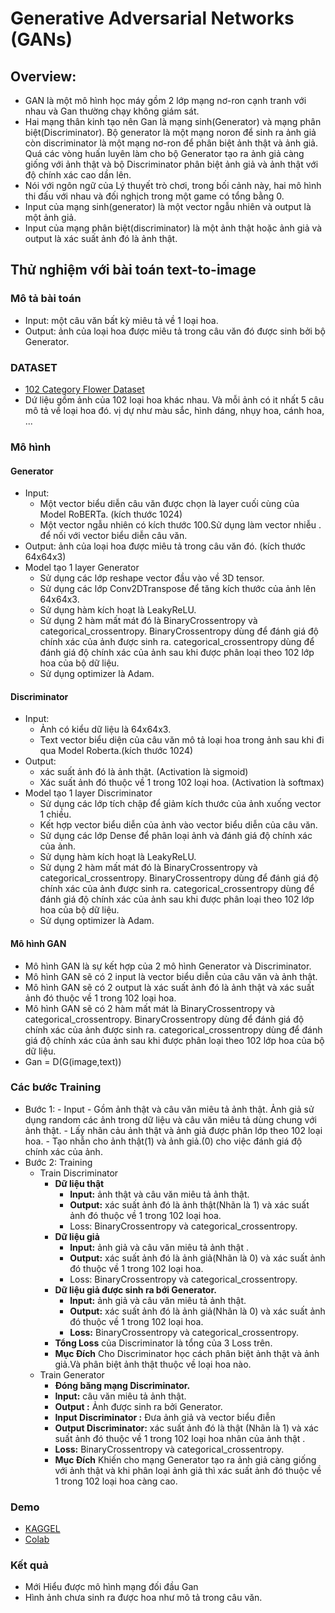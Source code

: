 # Generative Adversarial Networks (GANs)
## Overview:
-  GAN là một mô hình học máy gồm 2 lớp mạng nơ-ron cạnh tranh với nhau và Gan thường chạy không giám sát.
-  Hai mạng thân kinh tạo nên Gan là mạng sinh(Generator) và mạng phân biệt(Discriminator). Bộ generator là một mạng noron để sinh ra ảnh giả còn discriminator là một mạng nơ-ron để phân biệt ảnh thật và ảnh giả. Quá các vòng huấn luyên làm cho bộ Generator tạo ra ảnh giả càng giống với ảnh thật và bộ Discriminator phân biệt ảnh giả và ảnh thật với độ chính xác cao dần lên.
-  Nói với ngôn ngữ của Lý thuyết trò chơi, trong bối cảnh này, hai mô hình thi đấu với nhau và đối nghịch trong một game có tổng bằng 0.
- Input của mạng sinh(generator) là một vector ngẫu nhiên và output là một ảnh giả.
- Input của mạng phân biệt(discriminator) là một ảnh thật hoặc ảnh giả và output là xác suất ảnh đó là ảnh thật.

## Thử nghiệm với bài toán text-to-image
### Mô tả bài toán
-  Input: một câu văn bất kỳ miêu tả về 1 loại hoa.
- Output: ảnh của loại hoa được miêu tả trong câu văn đó được sinh bởi bộ Generator.
### DATASET
-   [102 Category Flower Dataset](https://www.robots.ox.ac.uk/~vgg/data/flowers/102/)
- Dứ liệu gồm ảnh của 102 loại hoa khác nhau. Và mỗi ảnh có it nhất 5 câu mô tả về loại hoa đó. vị dự như màu sắc, hình dáng, nhụy hoa, cánh hoa, ...
### Mô hình
#### Generator
-  Input: 
    -   Một vector biểu diễn câu văn được chọn là layer cuối cùng của Model RoBERTa. (kích thước 1024) 
    -   Một vector ngẫu nhiên có kích thước 100.Sử dụng làm vector nhiễu . để nối với vector biểu diễn câu văn.
-   Output: ảnh của loại hoa được miêu tả trong câu văn đó. (kích thước 64x64x3)
- Model tạo 1 layer Generator 
    -   Sử dụng các lớp  reshape vector đầu vào về 3D tensor.
    -   Sử dụng các lớp Conv2DTranspose để tăng kích thước của ảnh lên 64x64x3.
    -   Sử dụng hàm kích hoạt là LeakyReLU.
    -   Sử dụng 2 hàm mất mát đó là BinaryCrossentropy và categorical_crossentropy. BinaryCrossentropy dùng để đánh giá độ chính xác của ảnh được sinh ra. categorical_crossentropy dùng để đánh giá độ chính xác của ảnh sau khi được phân loại theo 102 lớp hoa của bộ dữ liệu.
    -   Sử dụng optimizer là Adam.
#### Discriminator
- Input:
    - Ảnh có kiểu dữ liệu là 64x64x3.
    - Text vector biểu diện của câu văn mô tả  loại hoa trong ảnh sau khi đi qua Model Roberta.(kích thước 1024)
- Output: 
    -  xác suất ảnh đó là ảnh thật.  (Activation là sigmoid)
    - Xác suất ảnh đó thuộc về 1 trong 102 loại hoa. (Activation là softmax)
- Model tạo 1 layer Discriminator
    - Sử dụng các lớp tích chập để giảm kích thước của ảnh xuống vector 1 chiều.
    - Kết hợp vector biểu diễn của ảnh vào vector biểu diễn của câu văn.
    - Sử dụng các lớp Dense để phân loại ảnh và đánh giá độ chính xác của ảnh.
    - Sử dụng hàm kích hoạt là LeakyReLU.
    - Sử dụng 2 hàm mất mát đó là BinaryCrossentropy và categorical_crossentropy. BinaryCrossentropy dùng để đánh giá độ chính xác của ảnh được sinh ra. categorical_crossentropy dùng để đánh giá độ chính xác của ảnh sau khi được phân loại theo 102 lớp hoa của bộ dữ liệu.
    - Sử dụng optimizer là Adam.
#### Mô hình GAN
-  Mô hình GAN là sự kết hợp của 2 mô hình Generator và Discriminator.
-  Mô hình GAN sẽ có 2 input là vector biểu diễn của câu văn và ảnh thật.
-  Mô hình GAN sẽ có 2 output là xác suất ảnh đó là ảnh thật và xác suất ảnh đó thuộc về 1 trong 102 loại hoa.
-  Mô hình GAN sẽ có 2 hàm mất mát là BinaryCrossentropy và categorical_crossentropy. BinaryCrossentropy dùng để đánh giá độ chính xác của ảnh được sinh ra. categorical_crossentropy dùng để đánh giá độ chính xác của ảnh sau khi được phân loại theo 102 lớp hoa của bộ dữ liệu.
- Gan = D(G(image,text))

### Các bước Training
-   Bước 1: 
        - Input 
            -   Gồm ảnh thật và câu văn miêu tả ảnh thật. Ảnh giả sử dụng random các ảnh trong dữ liệu và câu văn miêu tả dùng chung với ảnh thật.
            -   Lấy nhãn cảu ảnh thật và ảnh giả được phân lớp theo 102 loại hoa.
            -   Tạo nhẫn cho ảnh thật(1) và ảnh giả.(0) cho việc đánh giá độ chính xác của ảnh.
-   Bước 2: Training
    -   Train Discriminator
        -   **Dữ liệu thật**
            -   **Input:** ảnh thật và câu văn miêu tả ảnh thật.
            -   **Output:** xác suất ảnh đó là ảnh thật(Nhãn là 1) và xác suất ảnh đó thuộc về 1 trong 102 loại hoa.
            -   Loss: BinaryCrossentropy và categorical_crossentropy.
        - **Dữ liệu giả**
            -   **Input:** ảnh giả và câu văn miêu tả ảnh thật .
            -   **Output:** xác suất ảnh đó là ảnh giả(Nhãn là 0) và xác suất ảnh đó thuộc về 1 trong 102 loại hoa.
            -   Loss: BinaryCrossentropy và categorical_crossentropy.
        - **Dữ liệu giả được sinh ra bới Generator.**
            -   **Input:** ảnh giả và câu văn miêu tả ảnh thật.
            -   **Output:** xác suất ảnh đó là ảnh giả(Nhãn là 0) và xác suất ảnh đó thuộc về 1 trong 102 loại hoa.
            -   **Loss:** BinaryCrossentropy và categorical_crossentropy.    
        -   **Tổng Loss** của Discriminator là tổng của 3 Loss trên.    
        -   **Mục Đích** Cho Discriminator học cách phân biệt ảnh thật và ảnh giả.Và phân biệt ảnh thật thuộc về loại hoa nào.
    -   Train Generator
        - **Đóng băng mạng Discriminator.**
        - **Input:** câu văn miêu tả ảnh thật.
        - **Output :** Ảnh được sinh ra bởi Generator.
        - **Input Discriminator :** Đưa ảnh giả và vector biểu điễn 
        - **Output Discriminator:** xác suất ảnh đó là thật (Nhãn là 1) và xác suất ảnh đó thuộc về 1 trong 102 loại hoa nhân của ảnh thật . 
        - **Loss:** BinaryCrossentropy và categorical_crossentropy.
        - **Mục Đích** Khiến cho mạng Generator tạo ra ảnh giả càng giống với ảnh thật và khi phân loại ảnh giả thì xác suất ảnh đó thuộc về 1 trong 102 loại hoa càng cao.
### Demo 
-   [KAGGEL](https://www.kaggle.com/quoctuong/dc-gan-0b7cd3-5da9c1)
-   [Colab](https://colab.research.google.com/drive/1LyIOy677W4zHwVF8wxOz3bK06BBU1p5i?usp=sharing)
### Kết quả
-   Mới Hiểu được mô hình mạng đối đầu Gan
-   Hình ảnh chưa sinh ra được hoa như mô tả trong câu văn.





